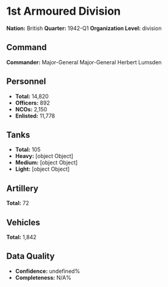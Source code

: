 # 1st Armoured Division

**Nation:** British
**Quarter:** 1942-Q1
**Organization Level:** division

## Command

**Commander:** Major-General Major-General Herbert Lumsden

## Personnel

- **Total:** 14,820
- **Officers:** 892
- **NCOs:** 2,150
- **Enlisted:** 11,778

## Tanks

- **Total:** 105
- **Heavy:** [object Object]
- **Medium:** [object Object]
- **Light:** [object Object]

## Artillery

**Total:** 72

## Vehicles

**Total:** 1,842

## Data Quality

- **Confidence:** undefined%
- **Completeness:** N/A%
